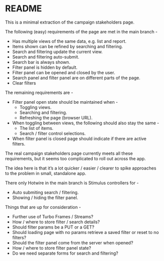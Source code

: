 # README

This is a minimal extraction of the campaign stakeholders page.

The following (easy) requirements of the page are met in the main branch -

- Has multiple views of the same data, e.g. list and report.
- Items shown can be refined by searching and filtering.
- Search and filtering update the current view.
- Search and filtering auto-submit.
- Search bar is always shown.
- Filter panel is hidden by default.
- Filter panel can be opened and closed by the user.
- Search panel and filter panel are on different parts of the page.
- Clear filters

The remaining requirements are -
- Filter panel open state should be maintained when -
	- Toggling views.
	- Searching and filtering.
	- Refreshing the page (browser URL).
- When toggling between views, the following should also stay the same -
	- The list of items.
	- Search / filter control selections.
- When filter panel is closed page should indicate if there are active filters.

The real campaign stakeholders page currently meets all these requirements, but it seems too complicated to roll out across the app.

The idea here is that it’s a lot quicker / easier / clearer to spike approaches to the problem in small, standalone app.

There only Hotwire in the main branch is Stimulus controllers for -
  - Auto submiting search / filtering.
  - Showing / hiding the filter panel.

Things that are up for consideration -

- Further use of Turbo Frames / Streams?
- How / where to store filter / search details?
- Should filter params be a PUT or a GET?
- Should loading page with no params retrieve a saved filter or reset to no filters?
- Should the filter panel come from the server when opened?
- How / where to store filter panel state?
- Do we need separate forms for search and filtering?
